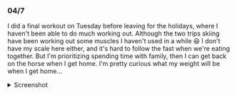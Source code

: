### 04/7
I did a final workout on Tuesday before leaving for the holidays, where I haven't been able to do much working out. Although the two trips skiing have been working out some muscles I haven't used in a while 😆 I don't have my scale here either, and it's hard to follow the fast when we're eating together. But I'm prioritizing spending time with family, then I can get back on the horse when I get home. I'm pretty curious what my weight will be when I get home...

<details>
	<summary>Screenshot</summary>
	<img src="https://media.discordapp.net/attachments/810551417043419170/1093936461738422272/Screenshot_20230407-183240.png?width=642&height=1390" />
</details>